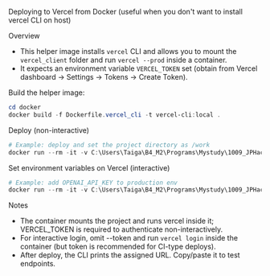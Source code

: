 Deploying to Vercel from Docker (useful when you don't want to install vercel CLI on host)

Overview
- This helper image installs `vercel` CLI and allows you to mount the `vercel_client` folder and run `vercel --prod` inside a container.
- It expects an environment variable `VERCEL_TOKEN` set (obtain from Vercel dashboard -> Settings -> Tokens -> Create Token).

Build the helper image:
```powershell
cd docker
docker build -f Dockerfile.vercel_cli -t vercel-cli:local .
```

Deploy (non-interactive)
```powershell
# Example: deploy and set the project directory as /work
docker run --rm -it -v C:\Users\Taiga\B4_M2\Programs\Mystudy\1009_JPHacks\hackday_pre\vercel_client:/work -e VERCEL_TOKEN="<your_token>" vercel-cli:local sh -c "cd /work && vercel --prod --token $VERCEL_TOKEN --confirm"
```

Set environment variables on Vercel (interactive)
```powershell
# Example: add OPENAI_API_KEY to production env
docker run --rm -it -v C:\Users\Taiga\B4_M2\Programs\Mystudy\1009_JPHacks\hackday_pre\vercel_client:/work -e VERCEL_TOKEN="<your_token>" vercel-cli:local sh -c "cd /work && vercel env add OPENAI_API_KEY production --token $VERCEL_TOKEN"
```

Notes
- The container mounts the project and runs vercel inside it; VERCEL_TOKEN is required to authenticate non-interactively.
- For interactive login, omit --token and run `vercel login` inside the container (but token is recommended for CI-type deploys).
- After deploy, the CLI prints the assigned URL. Copy/paste it to test endpoints.
